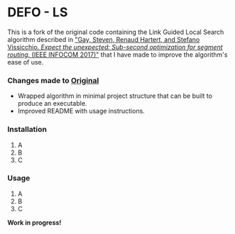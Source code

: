 # DEFO - LS

This is a fork of the original code containing the Link Guided Local Search algorithm described in ["Gay, Steven, Renaud Hartert, and Stefano Vissicchio. *Expect the unexpected: Sub-second optimization for segment routing.* (IEEE INFOCOM 2017)"](https://ieeexplore.ieee.org/abstract/document/8056971) that I have made to improve the algorithm's ease of use.

### Changes made to [Original](https://github.com/rhartert-zz/defo-ls)

- Wrapped algorithm in minimal project structure that can be built to produce an executable.
- Improved README with usage instructions.

### Installation

1. A
2. B
3. C

### Usage

1. A
2. B
3. C

**Work in progress!**